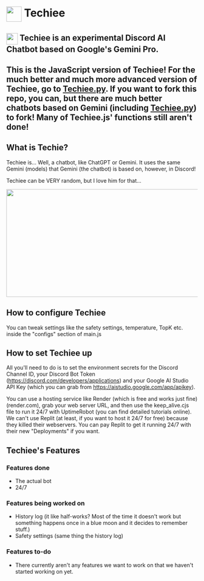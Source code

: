 # <img src="https://github.com/MerBudd/Techiee/assets/82082386/43cc9180-c22f-4418-8949-9834a5066089" width="40" height="40" align=top> Techiee

## <img src="https://github.com/MerBudd/Techiee/assets/82082386/43cc9180-c22f-4418-8949-9834a5066089" width="30" height="30" align=top> Techiee is an experimental Discord AI Chatbot based on Google's Gemini Pro.

## This is the JavaScript version of Techiee! For the much better and much more advanced version of Techiee, go to [Techiee.py](https://github.com/MerBudd/Techiee.py). If you want to fork this repo, you can, but there are much better chatbots based on Gemini (including [Techiee.py](https://github.com/MerBudd/Techiee)) to fork! Many of Techiee.js' functions still aren't done!

## What is Techie?

Techiee is... Well, a chatbot, like ChatGPT or Gemini. It uses the same Gemini (models) that Gemini (the chatbot) is based on, however, in Discord!

Techiee can be VERY random, but I love him for that...

<img src="https://github.com/MerBudd/Techiee/assets/82082386/d9b79ff9-9274-4959-8cd6-317026625c84" width=540 height=283>


## How to configure Techiee

You can tweak settings like the safety settings, temperature, TopK etc. inside the "configs" section of main.js

## How to set Techiee up

All you'll need to do is to set the environment secrets for the Discord Channel ID, your Discord Bot Token (https://discord.com/developers/applications) and your Google AI Studio API Key (which you can grab from https://aistudio.google.com/app/apikey).

You can use a hosting service like Render (which is free and works just fine) (render.com), grab your web server URL, and then use the keep_alive.cjs file to run it 24/7 with UptimeRobot (you can find detailed tutorials online). We can't use Replit (at least, if you want to host it 24/7 for free) because they killed their webservers. You can pay Replit to get it running 24/7 with their new "Deployments" if you want.

## Techiee's Features

### Features done

- The actual bot
- 24/7

### Features being worked on

- History log (it like half-works? Most of the time it doesn't work but something happens once in a blue moon and it decides to remember stuff.)
- Safety settings (same thing the history log)

### Features to-do

- There currently aren't any features we want to work on that we haven't started working on yet.
